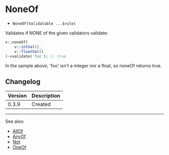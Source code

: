 # NoneOf

- `NoneOf(Validatable ...$rule)`

Validates if NONE of the given validators validate:

```php
v::noneOf(
    v::intVal(),
    v::floatVal()
)->validate('foo'); // true
```

In the sample above, 'foo' isn't a integer nor a float, so noneOf returns true.

## Changelog

Version | Description
--------|-------------
  0.3.9 | Created

***
See also:

- [AllOf](AllOf.md)
- [AnyOf](AnyOf.md)
- [Not](Not.md)
- [OneOf](OneOf.md)
